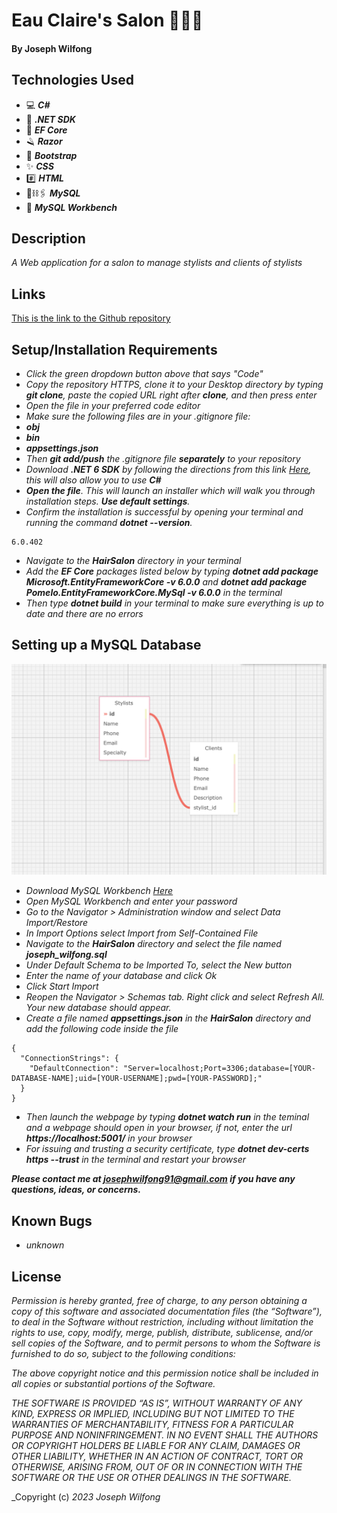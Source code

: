 # Eau Claire's Salon 💇🏼‍♀️

#### By Joseph Wilfong

## Technologies Used

* 💻 ***C#***
* 🤖 ***.NET SDK***
* 💾 ***EF Core***
* 🪒 ***Razor***
* 🥾 ***Bootstrap***
* ✨ ***CSS***
* #️⃣ ***HTML***
* 🔐⛓🖇 ***MySQL***
* 🧰 ***MySQL Workbench***

## Description

_A Web application for a salon to manage stylists and clients of stylists_

## Links

[This is the link to the Github repository](https://github.com/jcarenza67/Eau-Claire-Salon.Solution) 


## Setup/Installation Requirements

* _Click the green dropdown button above that says "Code"_
* _Copy the repository HTTPS, clone it to your Desktop directory by typing ***git clone***, paste the copied URL right after **clone**, and then press enter_
* _Open the file in your preferred code editor_
* _Make sure the following files are in your .gitignore file:_
* ***obj***
* ***bin***
* ***appsettings.json***
* _Then ***git add/push*** the .gitignore file ***separately*** to your repository_
* _Download ***.NET 6 SDK*** by following the directions from this link [Here](https://dotnet.microsoft.com/en-us/download/dotnet/6.0), this will also allow you to use **C#**_
* _**Open the file**. This will launch an installer which will walk you through installation steps. ***Use default settings***._
* _Confirm the installation is successful by opening your terminal and running the command ***dotnet --version***._
```
6.0.402
```
* _Navigate to the ***HairSalon*** directory in your terminal_
* _Add the ***EF Core*** packages listed below by typing ***dotnet add package Microsoft.EntityFrameworkCore -v 6.0.0*** and ***dotnet add package Pomelo.EntityFrameworkCore.MySql -v 6.0.0*** in the terminal_
* _Then type ***dotnet build*** in your terminal to make sure everything is up to date and there are no errors_

## Setting up a MySQL Database

![image](https://github.com/jcarenza67/Eau-Claire-Salon.Solution/blob/main/HairSalon/wwwroot/assets/1ToMany.png)

* _Download MySQL Workbench [Here](https://dev.mysql.com/downloads/workbench/)_
* _Open MySQL Workbench and enter your password_
* _Go to the Navigator > Administration window and select Data Import/Restore_
* _In Import Options select Import from Self-Contained File_
* _Navigate to the ***HairSalon*** directory and select the file named ***joseph_wilfong.sql***_
* _Under Default Schema to be Imported To, select the New button_
* _Enter the name of your database and click Ok_
* _Click Start Import_
* _Reopen the Navigator > Schemas tab. Right click and select Refresh All. Your new database should appear._
* _Create a file named ***appsettings.json*** in the ***HairSalon*** directory and add the following code inside the file_
```
{
  "ConnectionStrings": {
    "DefaultConnection": "Server=localhost;Port=3306;database=[YOUR-DATABASE-NAME];uid=[YOUR-USERNAME];pwd=[YOUR-PASSWORD];"
  }
}
```
* _Then launch the webpage by typing ***dotnet watch run*** in the teminal and a webpage should open in your browser, if not, enter the url ***https://localhost:5001/*** in your browser_
* _For issuing and trusting a security certificate, type ***dotnet dev-certs https --trust*** in the terminal and restart your browser_




***_Please contact me at josephwilfong91@gmail.com if you have any questions, ideas, or concerns._***


## Known Bugs

* _unknown_

## License


_Permission is hereby granted, free of charge, to any person obtaining a copy of this software and associated documentation files (the “Software”), to deal in the Software without restriction, including without limitation the rights to use, copy, modify, merge, publish, distribute, sublicense, and/or sell copies of the Software, and to permit persons to whom the Software is furnished to do so, subject to the following conditions:_

_The above copyright notice and this permission notice shall be included in all copies or substantial portions of the Software._

_THE SOFTWARE IS PROVIDED “AS IS”, WITHOUT WARRANTY OF ANY KIND, EXPRESS OR IMPLIED, INCLUDING BUT NOT LIMITED TO THE WARRANTIES OF MERCHANTABILITY, FITNESS FOR A PARTICULAR PURPOSE AND NONINFRINGEMENT. IN NO EVENT SHALL THE AUTHORS OR COPYRIGHT HOLDERS BE LIABLE FOR ANY CLAIM, DAMAGES OR OTHER LIABILITY, WHETHER IN AN ACTION OF CONTRACT, TORT OR OTHERWISE, ARISING FROM, OUT OF OR IN CONNECTION WITH THE SOFTWARE OR THE USE OR OTHER DEALINGS IN THE SOFTWARE._

_Copyright (c) _2023_ _Joseph Wilfong_